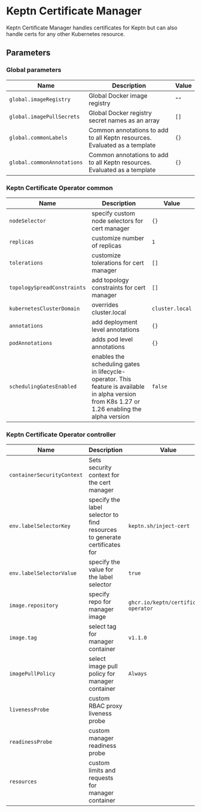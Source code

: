 # Keptn Certificate Manager

Keptn Certificate Manager handles certificates for Keptn but can also handle certs for any other Kubernetes
resource.

<!-- markdownlint-disable MD012 -->
## Parameters

### Global parameters

| Name                       | Description                                                               | Value |
| -------------------------- | ------------------------------------------------------------------------- | ----- |
| `global.imageRegistry`     | Global Docker image registry                                              | `""`  |
| `global.imagePullSecrets`  | Global Docker registry secret names as an array                           | `[]`  |
| `global.commonLabels`      | Common annotations to add to all Keptn resources. Evaluated as a template | `{}`  |
| `global.commonAnnotations` | Common annotations to add to all Keptn resources. Evaluated as a template | `{}`  |

### Keptn Certificate Operator common

| Name                        | Description                                                                                                                                     | Value           |
| --------------------------- | ----------------------------------------------------------------------------------------------------------------------------------------------- | --------------- |
| `nodeSelector`              | specify custom node selectors for cert manager                                                                                                  | `{}`            |
| `replicas`                  | customize number of replicas                                                                                                                    | `1`             |
| `tolerations`               | customize tolerations for cert manager                                                                                                          | `[]`            |
| `topologySpreadConstraints` | add topology constraints for cert manager                                                                                                       | `[]`            |
| `kubernetesClusterDomain`   | overrides cluster.local                                                                                                                         | `cluster.local` |
| `annotations`               | add deployment level annotations                                                                                                                | `{}`            |
| `podAnnotations`            | adds pod level annotations                                                                                                                      | `{}`            |
| `schedulingGatesEnabled`    | enables the scheduling gates in lifecycle-operator. This feature is available in alpha version from K8s 1.27 or 1.26 enabling the alpha version | `false`         |

### Keptn Certificate Operator controller

| Name                       | Description                                                               | Value                                |
| -------------------------- | ------------------------------------------------------------------------- | ------------------------------------ |
| `containerSecurityContext` | Sets security context for the cert manager                                |                                      |
| `env.labelSelectorKey`     | specify the label selector to find resources to generate certificates for | `keptn.sh/inject-cert`               |
| `env.labelSelectorValue`   | specify the value for the label selector                                  | `true`                               |
| `image.repository`         | specify repo for manager image                                            | `ghcr.io/keptn/certificate-operator` |
| `image.tag`                | select tag for manager container                                          | `v1.1.0`                             |
| `imagePullPolicy`          | select image pull policy for manager container                            | `Always`                             |
| `livenessProbe`            | custom RBAC proxy liveness probe                                          |                                      |
| `readinessProbe`           | custom manager readiness probe                                            |                                      |
| `resources`                | custom limits and requests for manager container                          |                                      |
